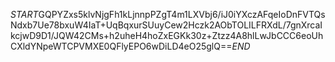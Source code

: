 $START$GQPYZxs5klvNjgFh1kLjnnpPZgT4m1LXVbj6/iJ0iYXczAFqeIoDnFVTQsNdxb7Ue78bxuW4IaT+UqBqxurSUuyCew2Hczk2AObTOLILFRXdL/7gnXrcaIkcjwD9D1/JQW42CMs+h2uheH4hoZxEGKk30z+Ztzz4A8hlLwJbCCC6eoUhCXldYNpeWTCPVMXE0QFlyEPO6wDiLD4eO25glQ==$END$
